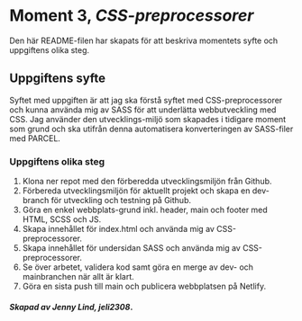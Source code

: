 # Moment 3, _CSS-preprocessorer_
Den här README-filen har skapats för att beskriva momentets syfte och uppgiftens olika steg.

## Uppgiftens syfte

Syftet med uppgiften är att jag ska förstå syftet med CSS-preprocessorer och kunna använda mig av SASS för att underlätta webbutveckling med CSS. Jag använder den utvecklings-miljö som skapades i tidigare moment som grund och ska utifrån denna automatisera konverteringen av SASS-filer med PARCEL.

### Uppgiftens olika steg

1. Klona ner repot med den förberedda utvecklingsmiljön från Github.
2. Förbereda utvecklingsmiljön för aktuellt projekt och skapa en dev-branch för utveckling och testning på Github. 
3. Göra en enkel webbplats-grund inkl. header, main och footer med HTML, SCSS och JS. 
4. Skapa innehållet för index.html och använda mig av CSS-preprocessorer.
5. Skapa innehållet för undersidan SASS och använda mig av CSS-preprocessorer.
6. Se över arbetet, validera kod samt göra en merge av dev- och mainbranchen när allt är klart.
7. Göra en sista push till main och publicera webbplatsen på Netlify.

#### _Skapad av Jenny Lind, jeli2308_.